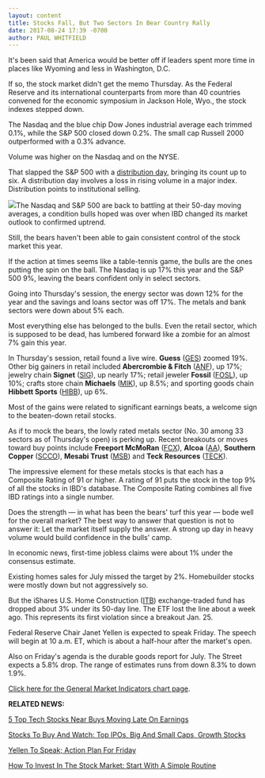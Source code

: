 ```yaml
---
layout: content
title: Stocks Fall, But Two Sectors In Bear Country Rally
date: 2017-08-24 17:39 -0700
author: PAUL WHITFIELD
---
```






It's been said that America would be better off if leaders spent more time in places like Wyoming and less in Washington, D.C.




If so, the stock market didn't get the memo Thursday. As the Federal Reserve and its international counterparts from more than 40 countries convened for the economic symposium in Jackson Hole, Wyo., the stock indexes stepped down.


The Nasdaq and the blue chip Dow Jones industrial average each trimmed 0.1%, while the S&P 500 closed down 0.2%. The small cap Russell 2000 outperformed with a 0.3% advance.


Volume was higher on the Nasdaq and on the NYSE.


That slapped the S&P 500 with a [distribution day](https://www.investors.com/ibd-university/market-timing/market-tops/), bringing its count up to six. A distribution day involves a loss in rising volume in a major index. Distribution points to institutional selling.


![](https://www.investors.com/wp-content/uploads/2017/08/MP_9x6_082417-215x300.png)The Nasdaq and S&P 500 are back to battling at their 50-day moving averages, a condition bulls hoped was over when IBD changed its market outlook to confirmed uptrend.


Still, the bears haven't been able to gain consistent control of the stock market this year.


If the action at times seems like a table-tennis game, the bulls are the ones putting the spin on the ball. The Nasdaq is up 17% this year and the S&P 500 9%, leaving the bears confident only in select sectors.


Going into Thursday's session, the energy sector was down 12% for the year and the savings and loans sector was off 17%. The metals and bank sectors were down about 5% each.


Most everything else has belonged to the bulls. Even the retail sector, which is supposed to be dead, has lumbered forward like a zombie for an almost 7% gain this year.



In Thursday's session, retail found a live wire. **Guess** ([GES](https://research.investors.com/quote.aspx?symbol=GES)) zoomed 19%. Other big gainers in retail included **Abercrombie & Fitch** ([ANF](https://research.investors.com/quote.aspx?symbol=ANF)), up 17%; jewelry chain **Signet** ([SIG](https://research.investors.com/quote.aspx?symbol=SIG)), up nearly 17%; retail jeweler **Fossil** ([FOSL](https://research.investors.com/quote.aspx?symbol=FOSL)), up 10%; crafts store chain **Michaels** ([MIK](https://research.investors.com/quote.aspx?symbol=MIK)), up 8.5%; and sporting goods chain **Hibbett Sports** ([HIBB](https://research.investors.com/quote.aspx?symbol=HIBB)), up 6%.


Most of the gains were related to significant earnings beats, a welcome sign to the beaten-down retail stocks.



As if to mock the bears, the lowly rated metals sector (No. 30 among 33 sectors as of Thursday's open) is perking up. Recent breakouts or moves toward buy points include **Freeport McMoRan** ([FCX](https://research.investors.com/quote.aspx?symbol=FCX)), **Alcoa** ([AA](https://research.investors.com/quote.aspx?symbol=AA)), **Southern Copper** ([SCCO](https://research.investors.com/quote.aspx?symbol=SCCO)), **Mesabi Trust** ([MSB](https://research.investors.com/quote.aspx?symbol=MSB)) and **Teck Resources** ([TECK](https://research.investors.com/quote.aspx?symbol=TECK)).


The impressive element for these metals stocks is that each has a Composite Rating of 91 or higher. A rating of 91 puts the stock in the top 9% of all the stocks in IBD's database. The Composite Rating combines all five IBD ratings into a single number.


Does the strength — in what has been the bears' turf this year — bode well for the overall market? The best way to answer that question is not to answer it: Let the market itself supply the answer. A strong up day in heavy volume would build confidence in the bulls' camp.


In economic news, first-time jobless claims were about 1% under the consensus estimate.


Existing homes sales for July missed the target by 2%. Homebuilder stocks were mostly down but not aggressively so.


But the iShares U.S. Home Construction ([ITB](https://research.investors.com/quote.aspx?symbol=ITB)) exchange-traded fund has dropped about 3% under its 50-day line. The ETF lost the line about a week ago. This represents its first violation since a breakout Jan. 25.


Federal Reserve Chair Janet Yellen is expected to speak Friday. The speech will begin at 10 a.m. ET, which is about a half-hour after the market's open.


Also on Friday's agenda is the durable goods report for July. The Street expects a 5.8% drop. The range of estimates runs from down 8.3% to down 1.9%.


[Click here for the General Market Indicators chart page](https://www.investors.com/wp-content/uploads/2017/08/IBD2408152500GMI.pdf).


**RELATED NEWS:**


[5 Top Tech Stocks Near Buys Moving Late On Earnings](https://www.investors.com/market-trend/stock-market-today/sp-500-futures-apple-supplier-leads-5-top-tech-stocks-near-buys-moving-on-earnings/)


[Stocks To Buy And Watch: Top IPOs, Big And Small Caps, Growth Stocks](https://www.investors.com/stock-lists/stocks-to-watch-top-rated-ipos-big-caps-and-growth-stocks/)


[Yellen To Speak; Action Plan For Friday](https://www.investors.com/research/investing-action-plan/yellen-draghi-to-speak-refiners-eye-harvey-investing-action-plan/)


[How To Invest In The Stock Market: Start With A Simple Routine](https://www.investors.com/how-to-invest/how-to-invest-in-the-stock-market-start-with-a-simple-routine/)




